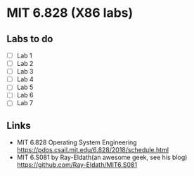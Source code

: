 # MIT 6.828 (X86 labs)

## Labs to do 
- [ ] Lab 1 
- [ ] Lab 2 
- [ ] Lab 3 
- [ ] Lab 4 
- [ ] Lab 5 
- [ ] Lab 6 
- [ ] Lab 7 

## Links 

- MIT 6.828 Operating System Engineering <https://pdos.csail.mit.edu/6.828/2018/schedule.html> 
- MIT 6.S081 by Ray-Eldath(an awesome geek, see his blog) https://github.com/Ray-Eldath/MIT6.S081
